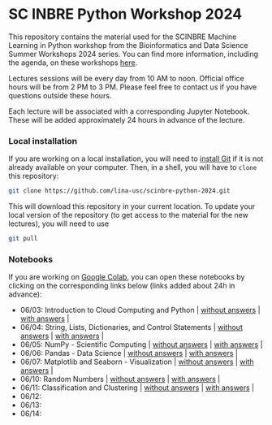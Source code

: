 # SC INBRE Python Workshop 2024

This repository contains the material used for the SCINBRE Machine Learning in Python workshop from the Bioinformatics and Data Science
Summer Workshops 2024 series. You can find more information, including the agenda, on these workshops [here](https://www.scinbre.org/learning/bioinformatics-workshops/2024-summer-workshops).

Lectures sessions will be every day from 10 AM to noon. Official office hours will be from 2 PM to 3 PM. Please feel free to contact us if you have questions outside these hours.

Each lecture will be associated with a corresponding Jupyter Notebook. These will be added approximately 24 hours in advance of the lecture.

### Local installation

If you are working on a local installation, you will need to [install Git](https://git-scm.com/book/en/v2/Getting-Started-Installing-Git) if it is not already available on your computer. Then, in a shell, you will have to `clone` this repository:

```bash
git clone https://github.com/lina-usc/scinbre-python-2024.git
```

This will download this repository in your current location. To update your local version of the repository (to get access to the material for the new lectures), you will need to use

```bash
git pull 
```


### Notebooks

If you are working on [Google Colab](https://colab.research.google.com/), you can open these notebooks by clicking on the corresponding links below (links added about 24h in advance):

- 06/03: Introduction to Cloud Computing and Python | [without answers](https://colab.research.google.com/github/lina-usc/scinbre-python-2024/blob/main/0603_into_cloud_computing_and_python/day1_kuba_without_answers.ipynb) | [with answers](https://colab.research.google.com/github/lina-usc/scinbre-python-2024/blob/main/0603_into_cloud_computing_and_python/day1_kuba_with_answers.ipynb) | 
- 06/04: String, Lists, Dictionaries, and Control Statements | [without answers](https://colab.research.google.com/github/lina-usc/scinbre-python-2024/blob/main/0604_control_statements_interators_arrays/day2_diksha_without_answers.ipynb) | [with answers](https://colab.research.google.com/github/lina-usc/scinbre-python-2024/blob/main/0604_control_statements_interators_arrays/day2_diksha_with_answers.ipynb) |
- 06/05: NumPy - Scientific Computing | [without answers](https://colab.research.google.com/github/lina-usc/scinbre-python-2024/blob/main/0605_numpy/day3_deepa_without_answers.ipynb) | [with answers](https://colab.research.google.com/github/lina-usc/scinbre-python-2024/blob/main/0605_numpy/day3_deepa_with_answers.ipynb) |
- 06/06: Pandas - Data Science | [without answers](https://colab.research.google.com/github/lina-usc/scinbre-python-2024/blob/main/0606_pandas/day4_kuba_without_answers.ipynb) | [with answers](https://colab.research.google.com/github/lina-usc/scinbre-python-2024/blob/main/0606_pandas/day4_kuba_with_answers.ipynb) |
- 06/07: Matplotlib and Seaborn - Visualization | [without answers](https://colab.research.google.com/github/lina-usc/scinbre-python-2024/blob/main/0607_matplotlib_seaborn/day5_diksha_without_answers.ipynb) | [with answers](https://colab.research.google.com/github/lina-usc/scinbre-python-2024/blob/main/0607_matplotlib_seaborn/day5_diksha_with_answers.ipynb) |
- 06/10: Random Numbers | [without answers](https://colab.research.google.com/github/lina-usc/scinbre-python-2024/blob/main/0610_random_numbers/day6_deepa_without_answers.ipynb) | [with answers](https://colab.research.google.com/github/lina-usc/scinbre-python-2024/blob/main/0610_random_numbers/day6_deepa_with_answers.ipynb) |
- 06/11: Classification and Clustering | [without answers](https://colab.research.google.com/github/lina-usc/scinbre-python-2024/blob/main/0611_kmean_knn/day7_kuba_without_answers.ipynb) | [with answers](https://colab.research.google.com/github/lina-usc/scinbre-python-2024/blob/main/0611_kmean_knn/day7_kuba_with_answers.ipynb) |
- 06/12:
- 06/13:
- 06/14:
